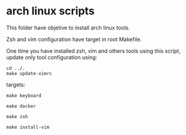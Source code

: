 # arch linux scripts

This folder have objetive to install arch linux tools.

Zsh and vim configuration have target in root Makefile.

One time you have installed zsh, vim and others tools using this script, update only tool configuration using:

    cd ../.
    make update-vimrc
    
    
targets:

    make keyboard
	
    make docker

    make zsh

    make install-vim
